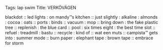 Tags: lap swim
Title: VERKÖVÄGEN
  
blackdot :: led lights : on mandy™s kitchen :: just slightly : alkaline : almonds : cocoa : oats :: ports : binds :: vacuum : mop :: bring down : the fake plastic tree :: replenish : the blue card :: pool : six times eight : the best time slot :: refuel : treadmill : bastu :: recycle : kind of :: wat een muts :: campista™ gets into : summer mode :: burn paper : elephant tape : brown tape :: embrace for storm
